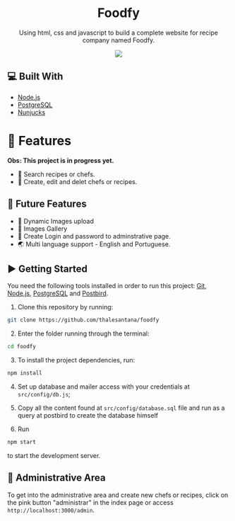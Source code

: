 <h1 align="center">Foodfy</h1>

<p align="center">Using html, css and javascript to build a complete website for recipe company named Foodfy.</p>

<p align="center" >
  <img src="https://i.picasion.com/pic90/d65a2a1032a5af47782f5a54d75907ac.gif" />
</p>

## :computer: Built With
- [Node.js](https://nodejs.org/en/)
- [PostgreSQL](https://www.postgresql.org/)
- [Nunjucks](https://mozilla.github.io/nunjucks/)

# :rocket: Features

**Obs: This project is in progress yet.**
* 🔎 Search recipes or chefs.
* 🔧 Create, edit and delet chefs or recipes.
##  🔭 Future Features
* 📁 Dynamic Images upload
* 📖 Images Gallery
* 🔐 Create Login and password to adminstrative page.
* 🌏 Multi language support - English and Portuguese.

## :arrow_forward: Getting Started
You need the following tools installed in order to run this project: [Git](https://git-scm.com/), [Node.js](https://nodejs.org/en/), [PostgreSQL](https://www.postgresql.org/) and [Postbird](https://www.electronjs.org/apps/postbird).

1. Clone this repository by running: <br> 
```bash 
git clone https://github.com/thalesantana/foodfy
 ``` 
2. Enter the folder running through the terminal: 
```bash 
cd foodfy
 ``` 
3. To install the project dependencies, run:
```bash 
npm install
 ```  
4. Set up database and mailer access with your credentials at `src/config/db.js`;

5. Copy all the content found at `src/config/database.sql` file and run as a query at postbird to create the database himself

6. Run 
```bash 
npm start
 ``` 
to start the development server.

## :key: Administrative Area
To get into the administrative area and create new chefs or recipes, click on the pink button "administrar" in the index page or access `http://localhost:3000/admin`.



